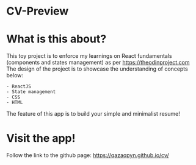 # CV-Preview
# What is this about?
This toy project is to enforce my learnings on React fundamentals (components and states management) as per https://theodinproject.com The design of the project is to showcase the understanding of concepts below:

    - ReactJS
    - State management
    - CSS
    - HTML
The feature of this app is to build your simple and minimalist resume!

# Visit the app!
Follow the link to the github page: https://qazaqpyn.github.io/cv/

